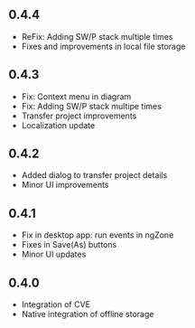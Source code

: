 ## 0.4.4

* ReFix: Adding SW/P stack multiple times
* Fixes and improvements in local file storage

## 0.4.3

* Fix: Context menu in diagram 
* Fix: Adding SW/P stack multipe times
* Transfer project improvements
* Localization update

## 0.4.2

* Added dialog to transfer project details
* Minor UI improvements

## 0.4.1

* Fix in desktop app: run events in ngZone
* Fixes in Save(As) buttons
* Minor UI updates

## 0.4.0

* Integration of CVE
* Native integration of offline storage
